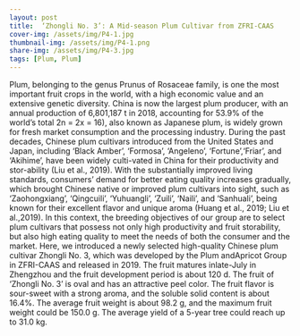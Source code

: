 ```yaml
---
layout: post
title:  ‘Zhongli No. 3’: A Mid-season Plum Cultivar from ZFRI-CAAS
cover-img: /assets/img/P4-1.jpg
thumbnail-img: /assets/img/P4-1.png
share-img: /assets/img/P4-3.jpg
tags: [Plum, Plum]
---
```


Plum, belonging to the genus Prunus of Rosaceae family, is one the most important fruit crops in the world, with a high economic value and an extensive genetic diversity. China is now the largest plum producer, with an annual production of 6,801,187 t in 2018, accounting for 53.9% of the world’s total 2n = 2x = 16), also known as Japanese plum, is widely grown for fresh market consumption and the processing industry. During the past decades, Chinese plum cultivars introduced from the United States and Japan, including ‘Black Amber’, ‘Formosa’, ‘Angeleno’, ‘Fortune’,‘Friar’, and ‘Akihime’, have been widely culti-vated in China for their productivity and stor-ability (Liu et al., 2019). With the substantially improved living standards, consumers’ demand for better eating quality increases gradually, which brought Chinese native or improved plum cultivars into sight, such as ‘Zaohongxiang’, ‘Qingcuili’, ‘Yuhuangli’, ‘Zuili’, ‘Naili’, and ‘Sanhuali’, being known for their excellent flavor and unique aroma (Huang et al., 2019; Liu et al.,2019). In this context, the breeding objectives of our group are to select plum cultivars that possess not only high productivity and fruit storability, but also high eating quality to meet the needs of both the consumer and the market. Here, we introduced a newly selected high-quality Chinese plum cultivar Zhongli No. 3, which was developed by the Plum andApricot Group in ZFRI-CAAS and released in 2019. The fruit matures inlate-July in Zhengzhou and the fruit development period is about 120 d. The fruit of ‘Zhongli No. 3’ is oval and has an attractive peel color. The fruit flavor is sour-sweet with a strong aroma, and the soluble solid content is about 16.4%. The average fruit weight is about 98.2 g, and the maximum fruit weight could be 150.0 g. The average yield of a 5-year tree could reach up to 31.0 kg.